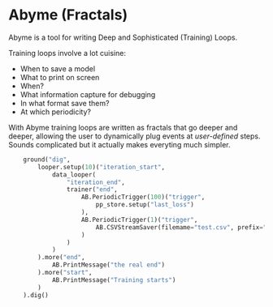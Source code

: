 # Abyme (Fractals)

Abyme is a tool for writing Deep and Sophisticated (Training) Loops.

Training loops involve a lot cuisine:
* When to save a model
* What to print on screen
* When?
* What information capture for debugging
* In what format save them?
* At which periodicity?

With Abyme training loops are written as fractals that go deeper and deeper, allowing the user to dynamically plug events at *user-defined* steps. Sounds complicated but it actually makes everyting much simpler.

```python
    ground("dig",
        looper.setup(10)("iteration_start",
            data_looper(
                "iteration_end",
                trainer("end",
                    AB.PeriodicTrigger(100)("trigger",
                        pp_store.setup("last_loss")
                    ),
                    AB.PeriodicTrigger(1)("trigger",
                        AB.CSVStreamSaver(filemame="test.csv", prefix="DEMO_", select_fields=["last_loss"], pandas_to_csv_kwargs = {"sep": ";"})
                    )
                )
            )
        ).more("end",
            AB.PrintMessage("the real end")
        ).more("start",
            AB.PrintMessage("Training starts")
        )
    ).dig()
```
